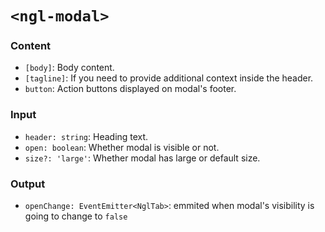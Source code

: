 # `<ngl-modal>`

### Content

  * `[body]`: Body content.
  * `[tagline]`: If you need to provide additional context inside the header.
  * `button`: Action buttons displayed on modal's footer.

### Input

  * `header: string`: Heading text.
  * `open: boolean`: Whether modal is visible or not.
  * `size?: 'large'`:  Whether modal has large or default size.

### Output

  * `openChange: EventEmitter<NglTab>`: emmited when modal's visibility is going to change to `false`
